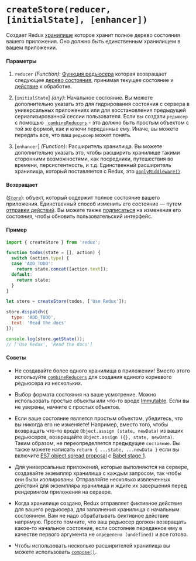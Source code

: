 # `createStore(reducer, [initialState], [enhancer])`

Создает Redux [хранилище](Store.md) которое хранит полное дерево состояния вашего приложения. Оно должно быть единственным хранилищем в вашем приложении.

#### Параметры

  1. `reducer` *(Function)*: [Функция редьюсера](../Glossary.md#reducer) которая возвращает следующее [дерево состояния](../Glossary.md#state), принимая текущее состояние и [действие](../Glossary.md#action) к обработке.

  2. [`initialState`] *(any)*: Начальное состояние. Вы можете дополнительно указать это для гидрирования состояния с сервера в универсальных приложениях или для восстановления предыдущей сериализированной сессии пользователя. Если вы создали `редьюсер` с помощью [` combineReducers`](combineReducers.md) - это должно быть простым объектом с той же формой, как и ключи переданные ему. Иначе, вы можете передать все, что ваш `редьюсер` может понять.

  3. [`enhancer`] *(Function)*: Расширитель хранилища. Вы можете дополнительно указать это, чтобы расширить хранилище такими сторонними возможностями, как посредники, путешествия во времени, персистентность, и т.д. Единственный расширитель хранилища, который поставляется с Redux, это [`applyMiddleware()`](applyMiddleware.md).

#### Возвращает

([*`Store`*](Store.md)): объект, который содержит полное состояние вашего приложения. Единственный способ изменить его состояние — путем [отправки действий](Store.md#dispatch). Вы можете также [подписаться](Store.md#subscribe) на изменения его состояния, чтобы обновить пользовательский интерфейс.

#### Пример

```js
import { createStore } from 'redux';

function todos(state = [], action) {
  switch (action.type) {
  case 'ADD_TODO':
    return state.concat([action.text]);
  default:
    return state;
  }
}

let store = createStore(todos, ['Use Redux']);

store.dispatch({
  type: 'ADD_TODO',
  text: 'Read the docs'
});

console.log(store.getState());
// ['Use Redux', 'Read the docs']
```

#### Советы

  * Не создавайте более одного хранилища в приложении! Вместо этого используйте [`combineReducers`](combineReducers.md) для создания единого корневого редьюсера из нескольких.

  * Выбор формата состояния на ваше усмотрение. Можно использовать простые объекты или что-то вроде [Immutable](http://facebook.github.io/immutable-js/). Если вы не уверены, начните с простых объектов.

  * Если ваше состояние является простым объектом, убедитесь, что вы никогда его не изменяете! Например, вместо того, чтобы возвращать что-то вроде `Object.assign (state, newData)` из ваших редьюсеров, возвращайте `Object.assign ({}, state, newData)`. Таким образом, не переопределяется предыдущее `состояние`. Вы также можете написать `return { ...state, ...newData }` если вы включите [ES7 object spread proposal](https://github.com/sebmarkbage/ecmascript-rest-spread) с [Babel stage 1](http://babeljs.io/docs/usage/experimental/).

  * Для универсальных приложений, которые выполняются на сервере, создавайте экземпляр хранилища с каждым запросом, так чтобы они были изолированы. Отправляйте несколько извлеченных действий для экземпляра хранилища и ждите их завершения перед рендерингом приложения на сервере.

  * Когда хранилище создано, Redux отправляет фиктивное действие для вашего редьюсера, для заполнения хранилища с начальным состоянием. Вам не надо обрабатывать фиктивное действие напрямую. Просто помните, что ваш редьюсер должен возвращать какое-то начальное состояние, если состояние переданное ему в качестве первого аргумента не `определено (undefined)` и все готово.

  * Чтобы использовать несколько расширителей хранилища вы можете использовать [`compose()`](сompose.md).
